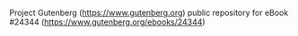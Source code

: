 Project Gutenberg (https://www.gutenberg.org) public repository for eBook #24344 (https://www.gutenberg.org/ebooks/24344)
